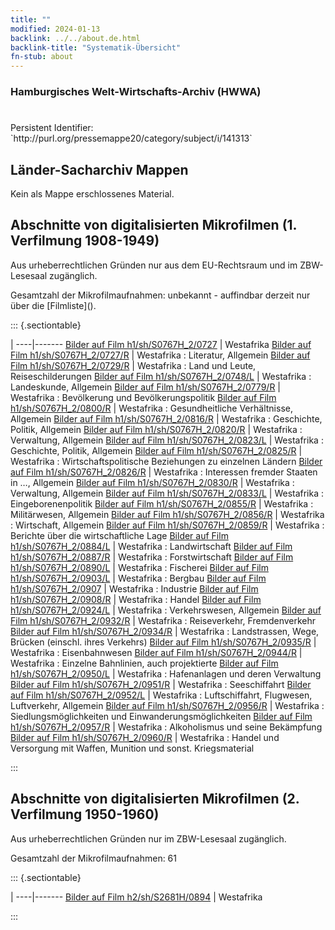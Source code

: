 ```yaml
---
title: ""
modified: 2024-01-13
backlink: ../../about.de.html
backlink-title: "Systematik-Übersicht"
fn-stub: about
---
```


### Hamburgisches Welt-Wirtschafts-Archiv (HWWA)

# 

<div class="hint">Persistent Identifier: `http://purl.org/pressemappe20/category/subject/i/141313`</div>







## Länder-Sacharchiv Mappen





Kein als Mappe erschlossenes Material.



<a id="filmsections" />

## Abschnitte von digitalisierten Mikrofilmen (1. Verfilmung 1908-1949)

<p>Aus urheberrechtlichen Gründen nur aus dem EU-Rechtsraum und im ZBW-Lesesaal zugänglich.</p>


<p>Gesamtzahl der Mikrofilmaufnahmen: unbekannt - auffindbar derzeit nur über die [Filmliste]().</p>





::: {.sectiontable}

 | 
----|-------
<a class="btn" href="https://pm20.zbw.eu/film/h1/sh/S0767H_2/0727" rel="nofollow">Bilder auf Film h1/sh/S0767H_2/0727</a> | Westafrika
<a class="btn" href="https://pm20.zbw.eu/film/h1/sh/S0767H_2/0727/R" rel="nofollow">Bilder auf Film h1/sh/S0767H_2/0727/R</a> | Westafrika : Literatur, Allgemein
<a class="btn" href="https://pm20.zbw.eu/film/h1/sh/S0767H_2/0729/R" rel="nofollow">Bilder auf Film h1/sh/S0767H_2/0729/R</a> | Westafrika : Land und Leute, Reiseschilderungen
<a class="btn" href="https://pm20.zbw.eu/film/h1/sh/S0767H_2/0748/L" rel="nofollow">Bilder auf Film h1/sh/S0767H_2/0748/L</a> | Westafrika : Landeskunde, Allgemein
<a class="btn" href="https://pm20.zbw.eu/film/h1/sh/S0767H_2/0779/R" rel="nofollow">Bilder auf Film h1/sh/S0767H_2/0779/R</a> | Westafrika : Bevölkerung und Bevölkerungspolitik
<a class="btn" href="https://pm20.zbw.eu/film/h1/sh/S0767H_2/0800/R" rel="nofollow">Bilder auf Film h1/sh/S0767H_2/0800/R</a> | Westafrika : Gesundheitliche Verhältnisse, Allgemein
<a class="btn" href="https://pm20.zbw.eu/film/h1/sh/S0767H_2/0816/R" rel="nofollow">Bilder auf Film h1/sh/S0767H_2/0816/R</a> | Westafrika : Geschichte, Politik, Allgemein
<a class="btn" href="https://pm20.zbw.eu/film/h1/sh/S0767H_2/0820/R" rel="nofollow">Bilder auf Film h1/sh/S0767H_2/0820/R</a> | Westafrika : Verwaltung, Allgemein
<a class="btn" href="https://pm20.zbw.eu/film/h1/sh/S0767H_2/0823/L" rel="nofollow">Bilder auf Film h1/sh/S0767H_2/0823/L</a> | Westafrika : Geschichte, Politik, Allgemein
<a class="btn" href="https://pm20.zbw.eu/film/h1/sh/S0767H_2/0825/R" rel="nofollow">Bilder auf Film h1/sh/S0767H_2/0825/R</a> | Westafrika : Wirtschaftspolitische Beziehungen zu einzelnen Ländern
<a class="btn" href="https://pm20.zbw.eu/film/h1/sh/S0767H_2/0826/R" rel="nofollow">Bilder auf Film h1/sh/S0767H_2/0826/R</a> | Westafrika : Interessen fremder Staaten in …, Allgemein
<a class="btn" href="https://pm20.zbw.eu/film/h1/sh/S0767H_2/0830/R" rel="nofollow">Bilder auf Film h1/sh/S0767H_2/0830/R</a> | Westafrika : Verwaltung, Allgemein
<a class="btn" href="https://pm20.zbw.eu/film/h1/sh/S0767H_2/0833/L" rel="nofollow">Bilder auf Film h1/sh/S0767H_2/0833/L</a> | Westafrika : Eingeborenenpolitik
<a class="btn" href="https://pm20.zbw.eu/film/h1/sh/S0767H_2/0855/R" rel="nofollow">Bilder auf Film h1/sh/S0767H_2/0855/R</a> | Westafrika : Militärwesen, Allgemein
<a class="btn" href="https://pm20.zbw.eu/film/h1/sh/S0767H_2/0856/R" rel="nofollow">Bilder auf Film h1/sh/S0767H_2/0856/R</a> | Westafrika : Wirtschaft, Allgemein
<a class="btn" href="https://pm20.zbw.eu/film/h1/sh/S0767H_2/0859/R" rel="nofollow">Bilder auf Film h1/sh/S0767H_2/0859/R</a> | Westafrika : Berichte über die wirtschaftliche Lage
<a class="btn" href="https://pm20.zbw.eu/film/h1/sh/S0767H_2/0884/L" rel="nofollow">Bilder auf Film h1/sh/S0767H_2/0884/L</a> | Westafrika : Landwirtschaft
<a class="btn" href="https://pm20.zbw.eu/film/h1/sh/S0767H_2/0887/R" rel="nofollow">Bilder auf Film h1/sh/S0767H_2/0887/R</a> | Westafrika : Forstwirtschaft
<a class="btn" href="https://pm20.zbw.eu/film/h1/sh/S0767H_2/0890/L" rel="nofollow">Bilder auf Film h1/sh/S0767H_2/0890/L</a> | Westafrika : Fischerei
<a class="btn" href="https://pm20.zbw.eu/film/h1/sh/S0767H_2/0903/L" rel="nofollow">Bilder auf Film h1/sh/S0767H_2/0903/L</a> | Westafrika : Bergbau
<a class="btn" href="https://pm20.zbw.eu/film/h1/sh/S0767H_2/0907" rel="nofollow">Bilder auf Film h1/sh/S0767H_2/0907</a> | Westafrika : Industrie
<a class="btn" href="https://pm20.zbw.eu/film/h1/sh/S0767H_2/0908/R" rel="nofollow">Bilder auf Film h1/sh/S0767H_2/0908/R</a> | Westafrika : Handel
<a class="btn" href="https://pm20.zbw.eu/film/h1/sh/S0767H_2/0924/L" rel="nofollow">Bilder auf Film h1/sh/S0767H_2/0924/L</a> | Westafrika : Verkehrswesen, Allgemein
<a class="btn" href="https://pm20.zbw.eu/film/h1/sh/S0767H_2/0932/R" rel="nofollow">Bilder auf Film h1/sh/S0767H_2/0932/R</a> | Westafrika : Reiseverkehr, Fremdenverkehr
<a class="btn" href="https://pm20.zbw.eu/film/h1/sh/S0767H_2/0934/R" rel="nofollow">Bilder auf Film h1/sh/S0767H_2/0934/R</a> | Westafrika : Landstrassen, Wege, Brücken (einschl. ihres Verkehrs)
<a class="btn" href="https://pm20.zbw.eu/film/h1/sh/S0767H_2/0935/R" rel="nofollow">Bilder auf Film h1/sh/S0767H_2/0935/R</a> | Westafrika : Eisenbahnwesen
<a class="btn" href="https://pm20.zbw.eu/film/h1/sh/S0767H_2/0944/R" rel="nofollow">Bilder auf Film h1/sh/S0767H_2/0944/R</a> | Westafrika : Einzelne Bahnlinien, auch projektierte
<a class="btn" href="https://pm20.zbw.eu/film/h1/sh/S0767H_2/0950/L" rel="nofollow">Bilder auf Film h1/sh/S0767H_2/0950/L</a> | Westafrika : Hafenanlagen und deren Verwaltung
<a class="btn" href="https://pm20.zbw.eu/film/h1/sh/S0767H_2/0951/R" rel="nofollow">Bilder auf Film h1/sh/S0767H_2/0951/R</a> | Westafrika : Seeschiffahrt
<a class="btn" href="https://pm20.zbw.eu/film/h1/sh/S0767H_2/0952/L" rel="nofollow">Bilder auf Film h1/sh/S0767H_2/0952/L</a> | Westafrika : Luftschiffahrt, Flugwesen, Luftverkehr, Allgemein
<a class="btn" href="https://pm20.zbw.eu/film/h1/sh/S0767H_2/0956/R" rel="nofollow">Bilder auf Film h1/sh/S0767H_2/0956/R</a> | Westafrika : Siedlungsmöglichkeiten und Einwanderungsmöglichkeiten
<a class="btn" href="https://pm20.zbw.eu/film/h1/sh/S0767H_2/0957/R" rel="nofollow">Bilder auf Film h1/sh/S0767H_2/0957/R</a> | Westafrika : Alkoholismus und seine Bekämpfung
<a class="btn" href="https://pm20.zbw.eu/film/h1/sh/S0767H_2/0960/R" rel="nofollow">Bilder auf Film h1/sh/S0767H_2/0960/R</a> | Westafrika : Handel und Versorgung mit Waffen, Munition und sonst. Kriegsmaterial


:::




## Abschnitte von digitalisierten Mikrofilmen (2. Verfilmung 1950-1960)

<p>Aus urheberrechtlichen Gründen nur im ZBW-Lesesaal zugänglich.</p>


<p>Gesamtzahl der Mikrofilmaufnahmen: 61</p>





::: {.sectiontable}

 | 
----|-------
<a class="btn" href="https://pm20.zbw.eu/film/h2/sh/S2681H/0894" rel="nofollow">Bilder auf Film h2/sh/S2681H/0894</a> | Westafrika


:::

















